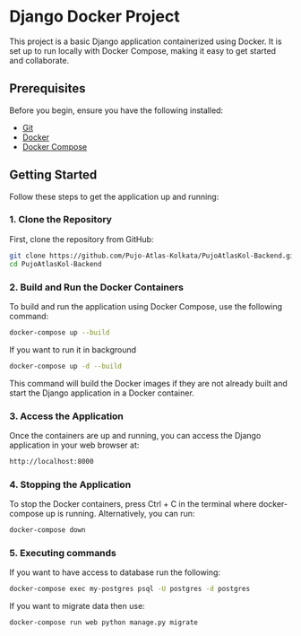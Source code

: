 # Django Docker Project

This project is a basic Django application containerized using Docker. It is set up to run locally with Docker Compose, making it easy to get started and collaborate.

## Prerequisites

Before you begin, ensure you have the following installed:

- [Git](https://git-scm.com/downloads)
- [Docker](https://www.docker.com/get-started)
- [Docker Compose](https://docs.docker.com/compose/install/)

## Getting Started

Follow these steps to get the application up and running:

### 1. Clone the Repository

First, clone the repository from GitHub:

```bash
git clone https://github.com/Pujo-Atlas-Kolkata/PujoAtlasKol-Backend.git
cd PujoAtlasKol-Backend
```
### 2. Build and Run the Docker Containers

To build and run the application using Docker Compose, use the following command:

```bash
docker-compose up --build
```

If you want to run it in background

```bash
docker-compose up -d --build
```
This command will build the Docker images if they are not already built and start the Django application in a Docker container.

### 3. Access the Application

Once the containers are up and running, you can access the Django application in your web browser at:

```bash
http://localhost:8000
```

### 4. Stopping the Application
To stop the Docker containers, press Ctrl + C in the terminal where docker-compose up is running. Alternatively, you can run:

```bash
docker-compose down
```

### 5. Executing commands
If you want to have access to database run the following:
```bash
docker-compose exec my-postgres psql -U postgres -d postgres
```
If you want to migrate data then use:
```bash
docker-compose run web python manage.py migrate
```


